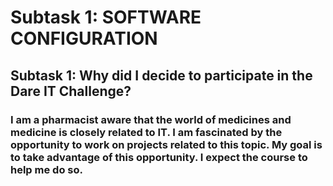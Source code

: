 # Subtask 1: SOFTWARE CONFIGURATION
## Subtask 1: Why did I decide to participate in the Dare IT Challenge?
### I am a pharmacist aware that the world of medicines and medicine is closely related to IT. I am fascinated by the opportunity to work on projects related to this topic. My goal is to take advantage of this opportunity. I expect the course to help me do so.
